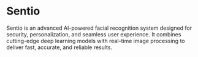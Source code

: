 # Sentio
Sentio is an advanced AI-powered facial recognition system designed for security, personalization, and seamless user experience. It combines cutting-edge deep learning models with real-time image processing to deliver fast, accurate, and reliable results.
